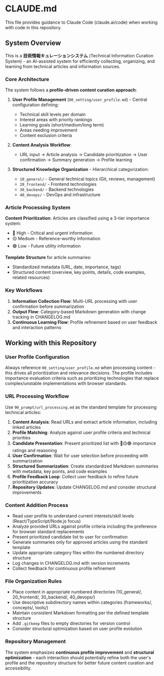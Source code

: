 # CLAUDE.md

This file provides guidance to Claude Code (claude.ai/code) when working with code in this repository.

## System Overview

This is a **技術情報キュレーションシステム** (Technical Information Curation System) - an AI-assisted system for efficiently collecting, organizing, and learning from technical articles and information sources.

### Core Architecture

The system follows a **profile-driven content curation approach**:

1. **User Profile Management** (`00_setting/user_profile.md`) - Central configuration defining:
   - Technical skill levels per domain
   - Interest areas with priority rankings  
   - Learning goals (short/medium/long term)
   - Areas needing improvement
   - Content exclusion criteria

2. **Content Analysis Workflow**:
   - URL input → Article analysis → Candidate prioritization → User confirmation → Summary generation → Profile learning

3. **Structured Knowledge Organization** - Hierarchical categorization:
   - `10_general/` - General technical topics (Git, reviews, management)
   - `20_frontend/` - Frontend technologies
   - `30_backend/` - Backend technologies  
   - `40_devops/` - DevOps and infrastructure

### Article Processing System

**Content Prioritization**: Articles are classified using a 3-tier importance system:
- 🔴 High - Critical and urgent information
- 🟡 Medium - Reference-worthy information  
- 🟢 Low - Future utility information

**Template Structure** for article summaries:
- Standardized metadata (URL, date, importance, tags)
- Structured content (overview, key points, details, code examples, related resources)

### Key Workflows

1. **Information Collection Flow**: Multi-URL processing with user confirmation before summarization
2. **Output Flow**: Category-based Markdown generation with change tracking in CHANGELOG.md  
3. **Continuous Learning Flow**: Profile refinement based on user feedback and interaction patterns

## Working with this Repository

### User Profile Configuration
Always reference `00_setting/user_profile.md` when processing content - this drives all prioritization and relevance decisions. The profile includes importance evaluation criteria such as prioritizing technologies that replace complex/unstable implementations with browser standards.

### URL Processing Workflow
Use `90_prompt/url_processing.md` as the standard template for processing technical articles:

1. **Content Analysis**: Read URLs and extract article information, including linked articles
2. **Profile Matching**: Analyze against user profile criteria and technical priorities
3. **Candidate Presentation**: Present prioritized list with 🔴🟡🟢 importance ratings and reasoning
4. **User Confirmation**: Wait for user selection before proceeding with summarization
5. **Structured Summarization**: Create standardized Markdown summaries with metadata, key points, and code examples
6. **Profile Feedback Loop**: Collect user feedback to refine future prioritization accuracy
7. **Repository Updates**: Update CHANGELOG.md and consider structural improvements

### Content Addition Process
- Read user profile to understand current interests/skill levels (React/TypeScript/Node.js focus)
- Analyze provided URLs against profile criteria including the preference for browser standard replacements
- Present prioritized candidate list to user for confirmation
- Generate summaries only for approved articles using the standard template
- Update appropriate category files within the numbered directory structure
- Log changes in CHANGELOG.md with version increments
- Collect feedback for continuous profile refinement

### File Organization Rules
- Place content in appropriate numbered directories (10_general/, 20_frontend/, 30_backend/, 40_devops/)
- Use descriptive subdirectory names within categories (frameworks/, concepts/, tools/)
- Maintain consistent Markdown formatting per the defined template structure
- Add `.gitkeep` files to empty directories for version control
- Consider structural optimization based on user profile evolution

### Repository Management
The system emphasizes **continuous profile improvement** and **structural optimization** - each interaction should potentially refine both the user's profile and the repository structure for better future content curation and accessibility.